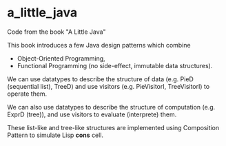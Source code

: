 # a_little_java
Code from the book "A Little Java"

This book introduces a few Java design patterns which combine
* Object-Oriented Programming,
* Functional Programming (no side-effect, immutable data structures).

We can use datatypes to describe the structure of data (e.g. PieD (sequential list), TreeD)  and use visitors (e.g. PieVisitorI, TreeVisitorI) to operate them.

We can also use datatypes to describe the structure of computation (e.g. ExprD (tree)), and use visitors to evaluate (interprete) them.

These list-like and tree-like structures are implemented using Composition Pattern to simulate Lisp **cons** cell.
